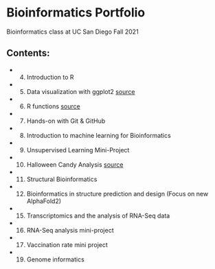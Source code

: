# Bioinformatics Portfolio

Bioinformatics class at UC San Diego Fall 2021

## Contents: 

- 04. Introduction to R
- 05. Data visualization with ggplot2 [source](https://github.com/shivanikhosla1/bggn213/blob/main/class05/class05.md)
- 06. R functions [source](https://github.com/shivanikhosla1/bggn213/blob/main/class06/class06.Rmd)
- 07. Hands-on with Git & GitHub
- 08. Introduction to machine learning for Bioinformatics
- 09. Unsupervised Learning Mini-Project
- 10. Halloween Candy Analysis [source](https://github.com/shivanikhosla1/bggn213/blob/main/class09_mini_project/class09miniproject.Rmd)
- 11. Structural Bioinformatics
- 12. Bioinformatics in structure prediction and design (Focus on new AlphaFold2)
- 15. Transcriptomics and the analysis of RNA-Seq data
- 16. RNA-Seq analysis mini-project
- 17. Vaccination rate mini project
- 19. Genome informatics
